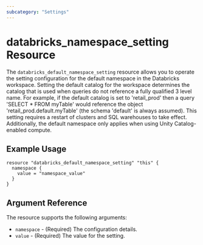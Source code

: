 ```yaml
---
subcategory: "Settings"
---
```


# databricks_namespace_setting Resource

The `databricks_default_namespace_setting` resource allows you to operate the setting configuration for the default namespace in the Databricks workspace.
Setting the default catalog for the workspace determines the catalog that is used when queries do not reference
a fully qualified 3 level name. For example, if the default catalog is set to 'retail_prod' then a query
'SELECT * FROM myTable' would reference the object 'retail_prod.default.myTable'
(the schema 'default' is always assumed).
This setting requires a restart of clusters and SQL warehouses to take effect. Additionally, the default namespace only applies when using Unity Catalog-enabled compute.
## Example Usage

```hcl
resource "databricks_default_namespace_setting" "this" {
  namespace {
    value = "namespace_value"
  }
}
```

## Argument Reference

The resource supports the following arguments:

* `namespace` - (Required) The configuration details.
* `value` - (Required) The value for the setting.


